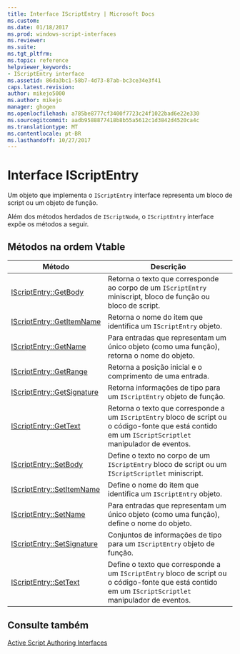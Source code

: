 ```yaml
---
title: Interface IScriptEntry | Microsoft Docs
ms.custom: 
ms.date: 01/18/2017
ms.prod: windows-script-interfaces
ms.reviewer: 
ms.suite: 
ms.tgt_pltfrm: 
ms.topic: reference
helpviewer_keywords:
- IScriptEntry interface
ms.assetid: 86da3bc1-58b7-4d73-87ab-bc3ce34e3f41
caps.latest.revision: 
author: mikejo5000
ms.author: mikejo
manager: ghogen
ms.openlocfilehash: a785be8777cf3400f7723c24f1022bad6e22e330
ms.sourcegitcommit: aadb9588877418b8b55a5612c1d3842d4520ca4c
ms.translationtype: MT
ms.contentlocale: pt-BR
ms.lasthandoff: 10/27/2017
---
```

# <a name="iscriptentry-interface"></a>Interface IScriptEntry
Um objeto que implementa o `IScriptEntry` interface representa um bloco de script ou um objeto de função.  
  
 Além dos métodos herdados de `IScriptNode`, o `IScriptEntry` interface expõe os métodos a seguir.  
  
## <a name="methods-in-vtable-order"></a>Métodos na ordem Vtable  
  
|Método|Descrição|  
|------------|-----------------|  
|[IScriptEntry::GetBody](../../winscript/reference/iscriptentry-getbody.md)|Retorna o texto que corresponde ao corpo de um `IScriptEntry` miniscript, bloco de função ou bloco de script.|  
|[IScriptEntry::GetItemName](../../winscript/reference/iscriptentry-getitemname.md)|Retorna o nome do item que identifica um `IScriptEntry` objeto.|  
|[IScriptEntry::GetName](../../winscript/reference/iscriptentry-getname.md)|Para entradas que representam um único objeto (como uma função), retorna o nome do objeto.|  
|[IScriptEntry::GetRange](../../winscript/reference/iscriptentry-getrange.md)|Retorna a posição inicial e o comprimento de uma entrada.|  
|[IScriptEntry::GetSignature](../../winscript/reference/iscriptentry-getsignature.md)|Retorna informações de tipo para um `IScriptEntry` objeto de função.|  
|[IScriptEntry::GetText](../../winscript/reference/iscriptentry-gettext.md)|Retorna o texto que corresponde a um `IScriptEntry` bloco de script ou o código-fonte que está contido em um `IScriptScriptlet` manipulador de eventos.|  
|[IScriptEntry::SetBody](../../winscript/reference/iscriptentry-setbody.md)|Define o texto no corpo de um `IScriptEntry` bloco de script ou um `IScriptScriptlet` miniscript.|  
|[IScriptEntry::SetItemName](../../winscript/reference/iscriptentry-setitemname.md)|Define o nome do item que identifica um `IScriptEntry` objeto.|  
|[IScriptEntry::SetName](../../winscript/reference/iscriptentry-setname.md)|Para entradas que representam um único objeto (como uma função), define o nome do objeto.|  
|[IScriptEntry::SetSignature](../../winscript/reference/iscriptentry-setsignature.md)|Conjuntos de informações de tipo para um `IScriptEntry` objeto de função.|  
|[IScriptEntry::SetText](../../winscript/reference/iscriptentry-settext.md)|Define o texto que corresponde a um `IScriptEntry` bloco de script ou o código-fonte que está contido em um `IScriptScriptlet` manipulador de eventos.|  
  
## <a name="see-also"></a>Consulte também  
 [Active Script Authoring Interfaces](../../winscript/reference/active-script-authoring-interfaces.md)